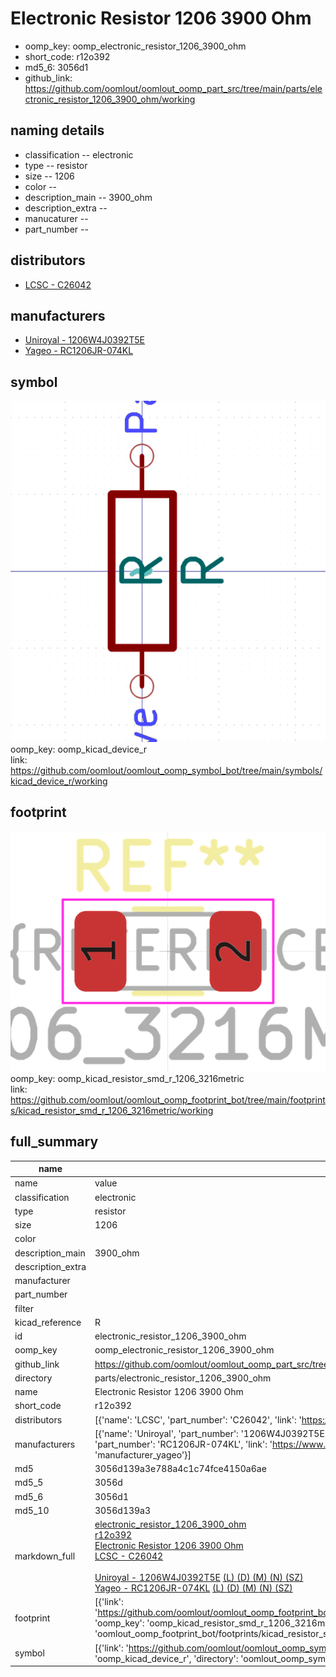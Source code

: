 # Electronic Resistor 1206 3900 Ohm

  
* oomp_key: oomp_electronic_resistor_1206_3900_ohm 
* short_code: r12o392
* md5_6: 3056d1  
* github_link: https://github.com/oomlout/oomlout_oomp_part_src/tree/main/parts/electronic_resistor_1206_3900_ohm/working  
## naming details
* classification -- electronic
* type -- resistor
* size -- 1206
* color -- 
* description_main -- 3900_ohm
* description_extra -- 
* manucaturer -- 
* part_number -- 

## distributors
* [LCSC - C26042](https://lcsc.com/product-detail/C26042.html)  

## manufacturers
* [Uniroyal - 1206W4J0392T5E]()  
* [Yageo - RC1206JR-074KL](https://www.yageo.com/en/Chart/Download/pdf/RC1206JR-074KL)  

## symbol

![](symbol/0/working/working_600.png)  
oomp_key: oomp_kicad_device_r  
link: https://github.com/oomlout/oomlout_oomp_symbol_bot/tree/main/symbols/kicad_device_r/working  

## footprint

![](footprint/0/working/working_600.png)  
oomp_key: oomp_kicad_resistor_smd_r_1206_3216metric  
link: https://github.com/oomlout/oomlout_oomp_footprint_bot/tree/main/footprints/kicad_resistor_smd_r_1206_3216metric/working  

## full_summary
| name | value | 
| --- | --- | 
| name | value | 
| classification | electronic | 
| type | resistor | 
| size | 1206 | 
| color |  | 
| description_main | 3900_ohm | 
| description_extra |  | 
| manufacturer |  | 
| part_number |  | 
| filter |  | 
| kicad_reference | R | 
| id | electronic_resistor_1206_3900_ohm | 
| oomp_key | oomp_electronic_resistor_1206_3900_ohm | 
| github_link | https://github.com/oomlout/oomlout_oomp_part_src/tree/main/parts/electronic_resistor_1206_3900_ohm/working | 
| directory | parts/electronic_resistor_1206_3900_ohm | 
| name | Electronic Resistor 1206 3900 Ohm | 
| short_code | r12o392 | 
| distributors | [{'name': 'LCSC', 'part_number': 'C26042', 'link': 'https://lcsc.com/product-detail/C26042.html', 'id': 'distributor_lcsc'}] | 
| manufacturers | [{'name': 'Uniroyal', 'part_number': '1206W4J0392T5E', 'link': '', 'id': 'manufacturer_uniroyal'}, {'name': 'Yageo', 'part_number': 'RC1206JR-074KL', 'link': 'https://www.yageo.com/en/Chart/Download/pdf/RC1206JR-074KL', 'id': 'manufacturer_yageo'}] | 
| md5 | 3056d139a3e788a4c1c74fce4150a6ae | 
| md5_5 | 3056d | 
| md5_6 | 3056d1 | 
| md5_10 | 3056d139a3 | 
| markdown_full | [electronic_resistor_1206_3900_ohm](https://github.com/oomlout/oomlout_oomp_part_src/tree/main/parts/electronic_resistor_1206_3900_ohm/working)<br>[r12o392](https://github.com/oomlout/oomlout_oomp_part_src/tree/main/parts/electronic_resistor_1206_3900_ohm/working)<br>[Electronic Resistor 1206 3900 Ohm](https://github.com/oomlout/oomlout_oomp_part_src/tree/main/parts/electronic_resistor_1206_3900_ohm/working)<br>[LCSC - C26042<br>](https://lcsc.com/product-detail/C26042.html)<br>[Uniroyal - 1206W4J0392T5E]() [(L)  ](https://www.lcsc.com/search?q=1206W4J0392T5E)[(D)  ](https://www.digikey.com/en/products?,keywords=1206W4J0392T5E)[(M)  ](https://www.mouser.com/Search/Refine?Keyword=1206W4J0392T5E)[(N)  ](https://www.newark.com/search?st=1206W4J0392T5E)[(SZ)  ](https://so.szlcsc.com/global.html?k=1206W4J0392T5E)<br>[Yageo - RC1206JR-074KL](https://www.yageo.com/en/Chart/Download/pdf/RC1206JR-074KL) [(L)  ](https://www.lcsc.com/search?q=RC1206JR-074KL)[(D)  ](https://www.digikey.com/en/products?,keywords=RC1206JR-074KL)[(M)  ](https://www.mouser.com/Search/Refine?Keyword=RC1206JR-074KL)[(N)  ](https://www.newark.com/search?st=RC1206JR-074KL)[(SZ)  ](https://so.szlcsc.com/global.html?k=RC1206JR-074KL)<br> | 
| footprint | [{'link': 'https://github.com/oomlout/oomlout_oomp_footprint_bot/tree/main/foootprntss/kicad_resistor_smd_r_1206_3216metric', 'oomp_key': 'oomp_kicad_resistor_smd_r_1206_3216metric', 'directory': 'oomlout_oomp_footprint_bot/footprints/kicad_resistor_smd_r_1206_3216metric//working/working.kicad_mod'}] | 
| symbol | [{'link': 'https://github.com/oomlout/oomlout_oomp_symbol_bot/tree/main/symbols/kicad_device_r', 'oomp_key': 'oomp_kicad_device_r', 'directory': 'oomlout_oomp_symbol_bot/symbols/kicad_device_r//working/working.kicad_sym'}] | 
